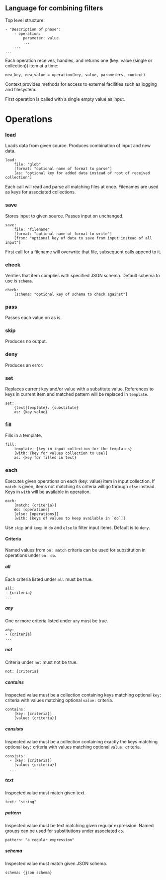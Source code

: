 Language for combining filters
------------------------------

Top level structure:

    - "Description of phase":
        - operation:
            parameter: value
            ...
        ...
    ...

Each operation receives, handles, and returns one (key: value (single or collection)) item at a time:

    new_key, new_value = operation(key, value, parameters, context)

Context provides methods for access to external facilities such as logging and filesystem.

First operation is called with a single empty value as input.

Operations
==========

### load

Loads data from given source. Produces combination of input and new data.

    load:
        file: "glob"
        [format: "optional name of format to parse"]
        [as: "optional key for added data instead of root of received collection"]

Each call will read and parse all matching files at once. Filenames are used as keys for associated collections.

### save

Stores input to given source. Passes input on unchanged.

    save:
        file: "filename"
        [format: "optional name of format to write"]
        [from: "optional key of data to save from input instead of all input"]

First call for a filename will overwrite that file, subsequent calls append to it.

### check

Verifies that item complies with specified JSON schema. Default schema to use is `schema`.

    check:
        [schema: "optional key of schema to check against"]

### pass

Passes each value on as is.

### skip

Produces no output.

### deny

Produces an error.

### set

Replaces current key and/or value with a substitute value.
References to keys in current item and matched pattern will be replaced in `template`.

    set:
        {text|template}: {substitute}
        as: {key|value}

### fill

Fills in a template.

    fill:
        template: {key in input collection for the templates}
        [with: {key for values collection to use}]
        as: {key for filled in text}

### each

Executes given operations on each (key: value) item in input collection.
If `match` is given, items not matching its criteria will go through `else` instead.
Keys in `with` will be available in operation.

    each:
        [match: {criteria}]
        do: [operations]
        [else: [operations]]
        [with: [keys of values to keep available in `do`]]

Use `skip` and `keep` in `do` and `else` to filter input items. Default is to `deny`.

#### Criteria

Named values from `on: match` criteria can be used for substitution in operations under `on: do`.

##### all

Each criteria listed under `all` must be true.

    all:
    - {criteria}
    ...

##### any

One or more criteria listed under `any` must be true.

    any:
    - {criteria}
    ...

##### not

Criteria under `not` must not be true.

    not: {criteria}

##### contains

Inspected value must be a collection containing keys matching optional `key:` criteria
with values matching optional `value:` criteria.

    contains:
        [key: {criteria}]
        [value: {criteria}]

##### consists

Inspected value must be a collection containing exactly the keys matching optional `key:` criteria
with values matching optional `value:` criteria.

    consists:
      - [key: {criteria}]
        [value: {criteria}]
      ...

##### text

Inspected value must match given text.

    text: "string"

##### pattern

Inspected value must be text matching given regular expression.
Named groups can be used for substitutions under associated `do`.

    pattern: "a regular expression"

##### schema

Inspected value must match given JSON schema.

    schema: {json schema}
